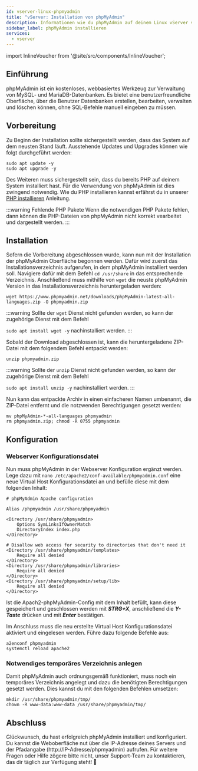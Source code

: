 ```yaml
---
id: vserver-linux-phpmyadmin
title: "vServer: Installation von phpMyAdmin"
description: Informationen wie du phpMyAdmin auf deinem Linux vServer von ZAP-Hosting installieren und einrichten kannst - ZAP-Hosting.com Dokumentation
sidebar_label: phpMyAdmin installieren
services:
  - vserver
---
```


import InlineVoucher from '@site/src/components/InlineVoucher';

## Einführung

phpMyAdmin ist ein kostenloses, webbasiertes Werkzeug zur Verwaltung von MySQL- und MariaDB-Datenbanken. Es bietet eine benutzerfreundliche Oberfläche, über die Benutzer Datenbanken erstellen, bearbeiten, verwalten und löschen können, ohne SQL-Befehle manuell eingeben zu müssen.

<InlineVoucher />

## Vorbereitung

Zu Beginn der Installation sollte sichergestellt werden, dass das System auf dem neusten Stand läuft. Ausstehende Updates und Upgrades können wie folgt durchgeführt werden:


```
sudo apt update -y
sudo apt upgrade -y
```

Des Weiteren muss sichergestellt sein, dass du bereits PHP auf deinem System installiert hast. Für die Verwendung von phpMyAdmin ist dies zwingend notwendig. Wie du PHP installieren kannst erfährst du in unserer [PHP installieren](vserver-linux-php.md) Anleitung. 

:::warning Fehlende PHP Pakete
Wenn die notwendigen PHP Pakete fehlen, dann können die PHP-Dateien von phpMyAdmin nicht korrekt vearbeitet und dargestellt werden. 
:::

## Installation

Sofern die Vorbereitung abgeschlossen wurde, kann nun mit der Installation der phpMyAdmin Oberfläche begonnen werden. Dafür wird zuerst das Installationsverzeichnis aufgerufen, in dem phpMyAdmin installiert werden soll. 
Navigiere dafür mit dem Befehl  `cd /usr/share` in das entsprechende Verzeichnis. Anschließend muss mithilfe von `wget` die neuste phpMyAdmin Version in das Installationsverzeichnis heruntergeladen werden:

```
wget https://www.phpmyadmin.net/downloads/phpMyAdmin-latest-all-languages.zip -O phpmyadmin.zip
```

:::warning
Sollte der `wget` Dienst nicht gefunden werden, so kann der zugehörige Dienst mit dem Befehl

 `sudo apt install wget -y` nachinstalliert werden. 
:::

Sobald der Download abgeschlossen ist, kann die heruntergeladene ZIP-Datei mit dem folgendem Befehl entpackt werden: 

```
unzip phpmyadmin.zip
```
:::warning
Sollte der `unzip` Dienst nicht gefunden werden, so kann der zugehörige Dienst mit dem Befehl

 `sudo apt install unzip -y` nachinstalliert werden. 
:::

Nun kann das entpackte Archiv in einen einfacheren Namen umbenannt, die ZIP-Datei entfernt und die notzwenden Berechtigungen gesetzt werden: 

```
mv phpMyAdmin-*-all-languages phpmyadmin
rm phpmyadmin.zip; chmod -R 0755 phpmyadmin
```



## Konfiguration

###  Webserver Konfigurationsdatei
Nun muss phpMyAdmin in der Webserver Konfiguration ergänzt werden. Lege dazu mit `nano /etc/apache2/conf-available/phpmyadmin.conf` eine neue 
Virtual Host Konfigurationsdatei an und befülle diese mit dem folgenden Inhalt:

```
# phpMyAdmin Apache configuration

Alias /phpmyadmin /usr/share/phpmyadmin

<Directory /usr/share/phpmyadmin>
    Options SymLinksIfOwnerMatch
    DirectoryIndex index.php
</Directory>

# Disallow web access for security to directories that don't need it
<Directory /usr/share/phpmyadmin/templates>
    Require all denied
</Directory>
<Directory /usr/share/phpmyadmin/libraries>
    Require all denied
</Directory>
<Directory /usr/share/phpmyadmin/setup/lib>
    Require all denied
</Directory>
```

Ist die Apach2-phpMyAdmin-Config mit dem Inhalt befüllt, kann diese gespeichert und geschlossen werden mit ***STRG+X***, anschließend die ***Y-Taste*** drücken und mit ***Enter*** bestätigen.

Im Anschluss muss die neu erstellte Virtual Host Konfigurationsdatei aktiviert und eingelesen werden. Führe dazu folgende Befehle aus:

```
a2enconf phpmyadmin
systemctl reload apache2
```



### Notwendiges temporäres Verzeichnis anlegen

Damit phpMyAdmin auch ordnungsgemäß funktioniert, muss  noch ein temporäres Verzeichnis angelegt und dazu die benötigten Berechtigungen gesetzt werden. Dies kannst du mit den folgenden Befehlen umsetzen: 

```
mkdir /usr/share/phpmyadmin/tmp/
chown -R www-data:www-data /usr/share/phpmyadmin/tmp/
```

## Abschluss

Glückwunsch, du hast erfolgreich phpMyAdmin installiert und konfiguriert. Du kannst die Weboberfläche nut über die IP-Adresse deines Servers und der Pfadangabe (http://IP-Adresse/phpmyadmin) aufrufen. Für weitere Fragen oder Hilfe zögere bitte nicht, unser Support-Team zu kontaktieren, das dir täglich zur Verfügung steht! 🙂